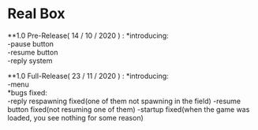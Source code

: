 # Real Box                
                          
                          
**1.0 Pre-Release( 14 / 10 / 2020 ) : 
*introducing:             
-pause button             
-resume button            
-reply system             
                             
**1.0 Full-Release( 23 / 11 / 2020 ) : 
*introducing:             
-menu                     
*bugs fixed:              
-reply respawning fixed(one of them not spawning in the field)
-resume button fixed(not resuming one of them)
-startup fixed(when the game was loaded, you see nothing for some reason)
